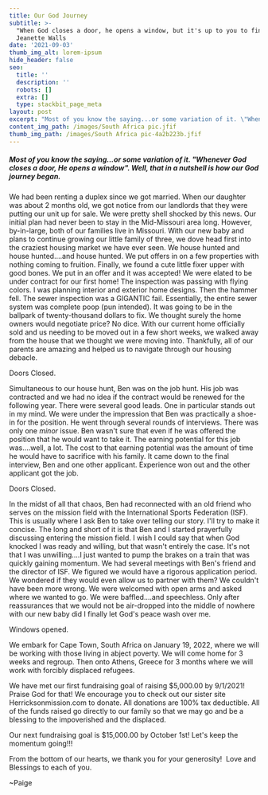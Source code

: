 ```yaml
---
title: Our God Journey
subtitle: >-
  "When God closes a door, he opens a window, but it's up to you to find it". -
  Jeanette Walls
date: '2021-09-03'
thumb_img_alt: lorem-ipsum
hide_header: false
seo:
  title: ''
  description: ''
  robots: []
  extra: []
  type: stackbit_page_meta
layout: post
excerpt: "Most of you know the saying...or some variation of it. \"Whenever God closes a door, He opens a window\". Well, that in a nutshell is how our God journey began.\_"
content_img_path: /images/South Africa pic.jfif
thumb_img_path: /images/South Africa pic-4a2b223b.jfif
---
```

##### Most of you know the saying...or some variation of it. "Whenever God closes a door, He opens a window". Well, that in a nutshell is how our God journey began. 

We had been renting a duplex since we got married. When our daughter was about 2 months old, we got notice from our landlords that they were putting our unit up for sale. We were pretty shell shocked by this news. Our initial plan had never been to stay in the Mid-Missouri area long. However, by-in-large, both of our families live in Missouri. With our new baby and plans to continue growing our little family of three, we dove head first into the craziest housing market we have ever seen. We house hunted and house hunted....and house hunted. We put offers in on a few properties with nothing coming to fruition. Finally, we found a cute little fixer upper with good bones. We put in an offer and it was accepted! We were elated to be under contract for our first home! The inspection was passing with flying colors. I was planning interior and exterior home designs. Then the hammer fell. The sewer inspection was a GIGANTIC fail. Essentially, the entire sewer system was complete poop (pun intended). It was going to be in the ballpark of twenty-thousand dollars to fix. We thought surely the home owners would negotiate price? No dice. With our current home officially sold and us needing to be moved out in a few short weeks, we walked away from the house that we thought we were moving into. Thankfully, all of our parents are amazing and helped us to navigate through our housing debacle. 

Doors Closed.

Simultaneous to our house hunt, Ben was on the job hunt. His job was contracted and we had no idea if the contract would be renewed for the following year. There were several good leads. One in particular stands out in my mind. We were under the impression that Ben was practically a shoe-in for the position. He went through several rounds of interviews. There was only one *minor* issue. Ben wasn't sure that even if he was offered the position that he would want to take it. The earning potential for this job was....well, a lot. The cost to that earning potential was the amount of time he would have to sacrifice with his family. It came down to the final interview, Ben and one other applicant. Experience won out and the other applicant got the job. 

Doors Closed. 

In the midst of all that chaos, Ben had reconnected with an old friend who serves on the mission field with the International Sports Federation (ISF). This is usually where I ask Ben to take over telling our story. I'll try to make it concise. The long and short of it is that Ben and I started prayerfully discussing entering the mission field. I wish I could say that when God knocked I was ready and willing, but that wasn't entirely the case. It's not that I was unwilling....I just wanted to pump the brakes on a train that was quickly gaining momentum. We had several meetings with Ben's friend and the director of ISF. We figured we would have a rigorous application period. We wondered if they would even allow us to partner with them? We couldn't have been more wrong. We were welcomed with open arms and asked where we wanted to go. We were baffled....and speechless. Only after reassurances that we would not be air-dropped into the middle of nowhere with our new baby did I finally let God's peace wash over me. 

Windows opened. 

We embark for Cape Town, South Africa on January 19, 2022, where we will be working with those living in abject poverty. We will come home for 3 weeks and regroup. Then onto Athens, Greece for 3 months where we will work with forcibly displaced refugees.

We have met our first fundraising goal of raising $5,000.00 by 9/1/2021! Praise God for that! We encourage you to check out our sister site Herricksonmission.com to donate. All donations are 100% tax deductible. All of the funds raised go directly to our family so that we may go and be a blessing to the impoverished and the displaced. 

Our next fundraising goal is $15,000.00 by October 1st! Let's keep the momentum going!!!

From the bottom of our hearts, we thank you for your generosity! 
Love and Blessings to each of you.

\~Paige
